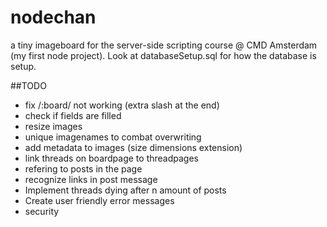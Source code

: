 # nodechan
a tiny imageboard for the server-side scripting course @ CMD Amsterdam
(my first node project).
Look at databaseSetup.sql for how the database is setup. 

##TODO
- fix /:board/ not working (extra slash at the end)
- check if fields are filled
- resize images
- unique imagenames to combat overwriting
- add metadata to images (size dimensions extension)
- link threads on boardpage to threadpages
- refering to posts in the page
- recognize links in post message
- Implement threads dying after n amount of posts
- Create user friendly error messages
- security